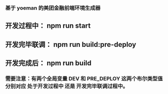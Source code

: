 ### 基于 yoeman 的美团金融前端环境生成器

## 开发过程中： npm run start
## 开发完毕联调： npm run build:pre-deploy
## 开发完成后： npm run build

### 需要注意：有两个全局变量 __DEV__ 和 __PRE_DEPLOY__ 这两个布尔类型值分别对应 处于开发过程中 还是 开发完毕联调过程中。

